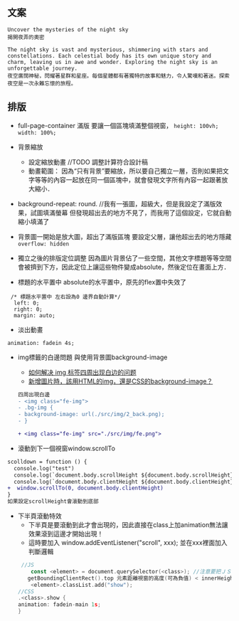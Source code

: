 


## 文案
```
Uncover the mysteries of the night sky
揭開夜弄的奧密

The night sky is vast and mysterious, shimmering with stars and constellations. Each celestial body has its own unique story and charm, leaving us in awe and wonder. Exploring the night sky is an unforgettable journey.
夜空廣闊神秘，閃耀著星群和星座。每個星體都有著獨特的故事和魅力，令人驚嘆和著迷。探索夜空是一次永難忘懷的旅程。
```

## 排版
- full-page-container 滿版
要讓一個區塊填滿整個視窗， `height: 100vh; width: 100%;`


- 背景縮放
  - 設定縮放動畫 //TODO 調整計算符合設計稿
  - 動畫範圍：
因為“只有背景”要縮放，所以要自己獨立一層，否則如果把文字等等的內容一起放在同一個區塊中，就會發現文字所有內容一起跟著放大縮小．
 - background-repeat: round. 
//我有一張圖，超級大，但是我設定了滿版效果，試圖填滿螢幕
但發現超出去的地方不見了，而我用了這個設定，它就自動縮小填滿了


- 背景圖一開始是放大圖，超出了滿版區塊
要設定父層，讓他超出去的地方隱藏 ` overflow: hidden`

- 獨立之後的排版定位調整
因為圖片背景佔了一些空間，其他文字標題等等空間會被擠到下方，因此定位上讓這些物件變成absolute，然後定位在畫面上方．

- 標題的水平置中
absolute的水平置中，原先的flex置中失效了
```
 /* 標題水平置中 左右設為0 邊界自動計算*/
  left: 0;
  right: 0;
  margin: auto;
  ```

- 淡出動畫
```
animation: fadein 4s;
```

- img標籤的白邊問題 與使用背景圖background-image
  - [如何解决 img 标签四周出现白边的问题](https://blog.csdn.net/yiguoxiaohai/article/details/121673610)
  - [新增圖片時，該用HTML的img，還是CSS的background-image？](https://jimmyswebnote.com/html-img-or-css-background-image/)

  ```diff
  四周出現白邊
  - <img class="fe-img">
  - .bg-img {
  - background-image: url(./src/img/2_back.png);
  - }
  
  + <img class="fe-img" src="./src/img/fe.png">

  ```
- 滾動到下一個視窗window.scrollTo
```diff
scolldown = function () {
  console.log("test")
  console.log(`document.body.scrollHeight ${document.body.scrollHeight}`) //2600 範例數字 會根據視窗大小不同
  console.log(`document.body.clientHeight ${document.body.clientHeight}`) //995 範例數字 會根據視窗大小不同
+  window.scrollTo(0, document.body.clientHeight)
}
如果設定scrollHeight會滾動到底部

```

- 下半頁滾動特效
  - 下半頁是要滾動到此才會出現的，因此直接在class上加animation無法讓效果滾到這邊才開始出現！
  - 這時要加入 window.addEventListener("scroll", xxx); 並在xxx裡面加入判斷邏輯
  ```go
   //JS
      const <element> = document.querySelector(<class>); //注意要把ＪＳ寫入到ＤＯＭ出現之後，否則會null
     getBoundingClientRect().top 元素距離視窗的高度(可為負值) < innerHeight 視窗內的網頁內容高度 *0.8(觸發的係數可自行調整)
      <element>.classList.add("show");
  //CSS
  .<class>.show {
  animation: fadein-main 1s;
  }
  ```
  
